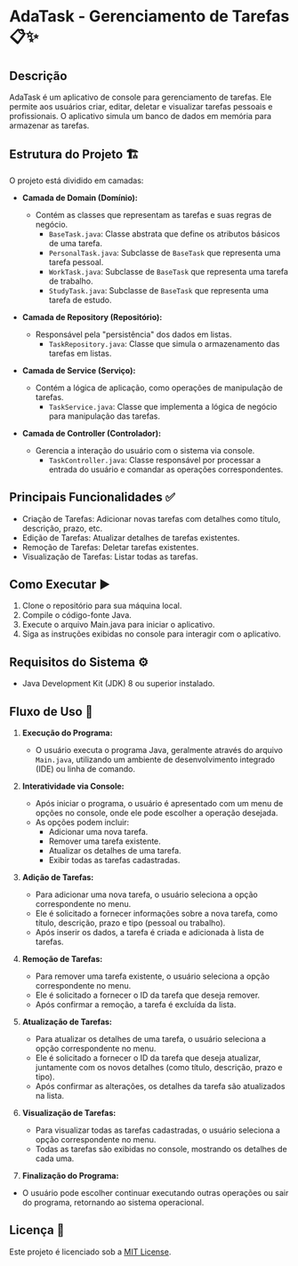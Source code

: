 # AdaTask - Gerenciamento de Tarefas 📋✨

## Descrição

AdaTask é um aplicativo de console para gerenciamento de tarefas. Ele permite aos usuários criar, editar, deletar e visualizar tarefas pessoais e profissionais. O aplicativo simula um banco de dados em memória para armazenar as tarefas.

## Estrutura do Projeto 🏗️

O projeto está dividido em camadas:

- **Camada de Domain (Domínio):**
  - Contém as classes que representam as tarefas e suas regras de negócio.
    - `BaseTask.java`: Classe abstrata que define os atributos básicos de uma tarefa.
    - `PersonalTask.java`: Subclasse de `BaseTask` que representa uma tarefa pessoal.
    - `WorkTask.java`: Subclasse de `BaseTask` que representa uma tarefa de trabalho.
    - `StudyTask.java`: Subclasse de `BaseTask` que representa uma tarefa de estudo.
      
- **Camada de Repository (Repositório):**
  - Responsável pela "persistência" dos dados em listas.
    - `TaskRepository.java`: Classe que simula o armazenamento das tarefas em listas.
      
- **Camada de Service (Serviço):**
  - Contém a lógica de aplicação, como operações de manipulação de tarefas.
    - `TaskService.java`: Classe que implementa a lógica de negócio para manipulação das tarefas.
      
- **Camada de Controller (Controlador):**
  - Gerencia a interação do usuário com o sistema via console.
    - `TaskController.java`: Classe responsável por processar a entrada do usuário e comandar as operações correspondentes.

## Principais Funcionalidades ✅

- Criação de Tarefas: Adicionar novas tarefas com detalhes como título, descrição, prazo, etc.
- Edição de Tarefas: Atualizar detalhes de tarefas existentes.
- Remoção de Tarefas: Deletar tarefas existentes.
- Visualização de Tarefas: Listar todas as tarefas.

## Como Executar ▶️

1. Clone o repositório para sua máquina local.
2. Compile o código-fonte Java.
3. Execute o arquivo Main.java para iniciar o aplicativo.
4. Siga as instruções exibidas no console para interagir com o aplicativo.

## Requisitos do Sistema ⚙️

- Java Development Kit (JDK) 8 ou superior instalado.

## Fluxo de Uso 🔄

1. **Execução do Programa:**
   - O usuário executa o programa Java, geralmente através do arquivo `Main.java`, utilizando um ambiente de desenvolvimento integrado (IDE) ou linha de comando.
   
2. **Interatividade via Console:**
   - Após iniciar o programa, o usuário é apresentado com um menu de opções no console, onde ele pode escolher a operação desejada.
   - As opções podem incluir:
     - Adicionar uma nova tarefa.
     - Remover uma tarefa existente.
     - Atualizar os detalhes de uma tarefa.
     - Exibir todas as tarefas cadastradas.
   
3. **Adição de Tarefas:**
   - Para adicionar uma nova tarefa, o usuário seleciona a opção correspondente no menu.
   - Ele é solicitado a fornecer informações sobre a nova tarefa, como título, descrição, prazo e tipo (pessoal ou trabalho).
   - Após inserir os dados, a tarefa é criada e adicionada à lista de tarefas.
   
4. **Remoção de Tarefas:**
   - Para remover uma tarefa existente, o usuário seleciona a opção correspondente no menu.
   - Ele é solicitado a fornecer o ID da tarefa que deseja remover.
   - Após confirmar a remoção, a tarefa é excluída da lista.
   
5. **Atualização de Tarefas:**
   - Para atualizar os detalhes de uma tarefa, o usuário seleciona a opção correspondente no menu.
   - Ele é solicitado a fornecer o ID da tarefa que deseja atualizar, juntamente com os novos detalhes (como título, descrição, prazo e tipo).
   - Após confirmar as alterações, os detalhes da tarefa são atualizados na lista.
     
6. **Visualização de Tarefas:**
   - Para visualizar todas as tarefas cadastradas, o usuário seleciona a opção correspondente no menu.
   - Todas as tarefas são exibidas no console, mostrando os detalhes de cada uma.

7. **Finalização do Programa:**
  - O usuário pode escolher continuar executando outras operações ou sair do programa, retornando ao sistema operacional.

## Licença 📝

Este projeto é licenciado sob a [MIT License](LICENSE).

